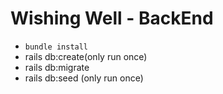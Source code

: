# Wishing Well - BackEnd

- `bundle install`
- rails db:create(only run once)
- rails db:migrate
- rails db:seed (only run once)
